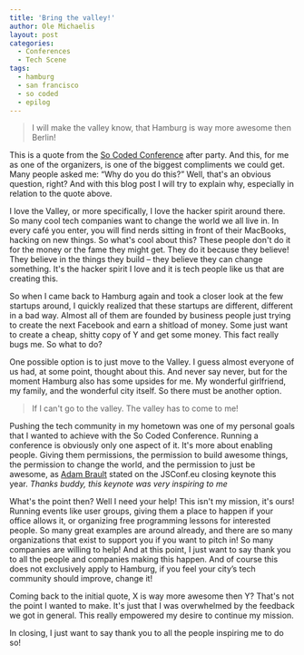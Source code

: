 ```yaml
---
title: 'Bring the valley!'
author: Ole Michaelis
layout: post
categories:
  - Conferences
  - Tech Scene
tags:
  - hamburg
  - san francisco
  - so coded
  - epilog
---
```


> I will make the valley know, that Hamburg is way more awesome then Berlin!

This is a quote from the [So Coded Conference](http://socoded.com/) after party. And this, for me as one of the organizers, is one of the biggest compliments we could get. Many people asked me: “Why do you do this?”  Well, that's an obvious question, right? And with this blog post I will try to explain why, especially in relation to the quote above.

I love the Valley, or more specifically, I love the hacker spirit around there. So many cool tech companies want to change the world we all live in. In every café you enter, you will find nerds sitting in front of their MacBooks, hacking on new things. So what's cool about this? These people don't do it for the money or the fame they might get. They do it because they believe! They believe in the things they build – they believe they can change something. It's the hacker spirit I love and it is tech people like us that are creating this. 

So when I came back to Hamburg again and took a closer look at the few startups around, I quickly realized that these startups are different, different in a bad way. Almost all of them are founded by business people just trying to create the next Facebook and earn a shitload of money. Some just want to create a cheap, shitty copy of Y and get some money. This fact really bugs me. So what to do?

One possible option is to just move to the Valley. I guess almost everyone of us had, at some point, thought about this. And never say never, but for the moment Hamburg also has some upsides for me. My wonderful girlfriend, my family, and the wonderful city itself. So there must be another option.

> If I can't go to the valley. The valley has to come to me!

Pushing the tech community in my hometown was one of my personal goals that I wanted to achieve with the So Coded Conference. Running a conference is obviously only one aspect of it. It's more about enabling people. Giving them permissions, the permission to build awesome things, the permission to change the world, and the permission to just be awesome, as [Adam Brault](https://twitter.com/adambrault)  stated on the JSConf.eu closing keynote this year. *Thanks buddy, this keynote was very inspiring to me*

What's the point then? Well I need your help! This isn't my mission, it's ours! Running events like user groups, giving them a place to happen if your office allows it, or organizing free programming lessons for interested people. So many great examples are around already, and there are so many organizations that exist to support you if you want to pitch in! So many companies are willing to help! And at this point, I just want to say thank you to all the people and companies making this happen. And of course this does not exclusively apply to Hamburg, if you feel your city’s tech community should improve, change it!

Coming back to the initial quote, X is way more awesome then Y? That's not the point I wanted to make. It's just that I was overwhelmed by the feedback we got in general. This really empowered my desire to continue my mission.

In closing, I just want to say thank you to all the people inspiring me to do so!

